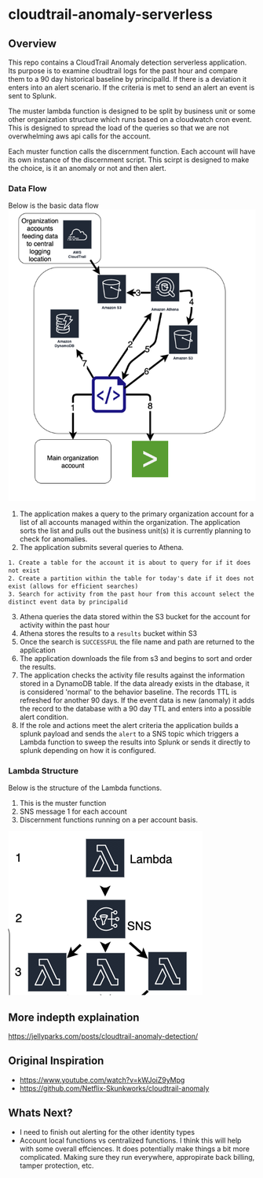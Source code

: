 # cloudtrail-anomaly-serverless

## Overview

This repo contains a CloudTrail Anomaly detection serverless application. Its purpose is to examine cloudtrail logs for the past hour and compare them to a 90 day historical baseline by principalId. If there is a deviation it enters into an alert scenario. If the criteria is met to send an alert an event is sent to Splunk.

The muster lambda function is designed to be split by business unit or some other organization structure which runs based on a cloudwatch cron event. This is designed to spread the load of the queries so that we are not overwhelming aws api calls for the account.

Each muster function calls the discernment function. Each account will have its own instance of the discernment script. This scirpt is designed to make the choice, is it an anomaly or not and then alert.

### Data Flow
Below is the basic data flow
![](data_flow.png)

1. The application makes a query to the primary organization account for a list of all accounts managed within the organization. The application sorts the list and pulls out the business unit(s) it is currently planning to check for anomalies.
2. The application submits several queries to Athena.

```
1. Create a table for the account it is about to query for if it does not exist
2. Create a partition within the table for today's date if it does not exist (allows for efficient searches)
3. Search for activity from the past hour from this account select the distinct event data by principalid
```
3. Athena queries the data stored within the S3 bucket for the account for activity within the past hour
4. Athena stores the results to a `results` bucket within S3
5. Once the search is `SUCCESSFUL` the file name and path are returned to the application
6. The application downloads the file from s3 and begins to sort and order the results.
7. The application checks the activity file results against the information stored in a DynamoDB table. If the data already exists in the dtabase, it is considered 'normal' to the behavior baseline. The records TTL is refreshed for another 90 days. If the event data is new (anomaly) it adds the record to the database with a 90 day TTL and enters into a possible alert condition.
8. If the role and actions meet the alert criteria the application builds a splunk payload and sends the `alert` to a SNS topic which triggers a Lambda function to sweep the results into Splunk or sends it directly to splunk depending on how it is configured.


### Lambda Structure
Below is the structure of the Lambda functions.
1. This is the muster function
2. SNS message 1 for each account
3. Discernment functions running on a per account basis.

![](lambda_flow.png)

## More indepth explaination

https://jellyparks.com/posts/cloudtrail-anomaly-detection/

## Original Inspiration

- https://www.youtube.com/watch?v=kWJoiZ9yMpg
- https://github.com/Netflix-Skunkworks/cloudtrail-anomaly

## Whats Next?

- I need to finish out alerting for the other identity types
- Account local functions vs centralized functions. I think this will help with some overall effciences. It does potentially make things a bit more complicated. Making sure they run everywhere, appropirate back billing, tamper protection, etc.

